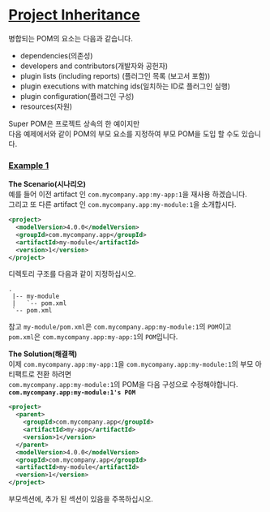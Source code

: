 # [Project Inheritance](https://maven.apache.org/guides/introduction/introduction-to-the-pom.html#Project_Inheritance)

병합되는 POM의 요소는 다음과 같습니다.  
* dependencies(의존성)
* developers and contributors(개발자와 공헌자)
* plugin lists (including reports) (플러그인 목록 (보고서 포함))
* plugin executions with matching ids(일치하는 ID로 플러그인 실행)
* plugin configuration(플러그인 구성)
* resources(자원)

Super POM은 프로젝트 상속의 한 예이지만  
다음 예제에서와 같이 POM의 부모 요소를 지정하여 부모 POM을 도입 할 수도 있습니다.  

### [Example 1](https://maven.apache.org/guides/introduction/introduction-to-the-pom.html#Example_1)
**The Scenario(시나리오)**  
예를 들어 이전 artifact 인 `com.mycompany.app:my-app:1`을 재사용 하겠습니다.  
그리고 또 다른 artifact 인 `com.mycompany.app:my-module:1`을 소개합시다.  
~~~xml
<project>
  <modelVersion>4.0.0</modelVersion>
  <groupId>com.mycompany.app</groupId>
  <artifactId>my-module</artifactId>
  <version>1</version>
</project>
~~~
디렉토리 구조를 다음과 같이 지정하십시오.  
~~~
.
 |-- my-module
 |   `-- pom.xml
 `-- pom.xml
~~~
참고
`my-module/pom.xml`은 `com.mycompany.app:my-module:1`의 `POM`이고  
`pom.xml`은 `com.mycompany.app:my-app:1`의 `POM`입니다.

**The Solution(해결책)**  
이제 `com.mycompany.app:my-app:1`을 `com.mycompany.app:my-module:1`의 부모 아티팩트로 전환 하려면  
`com.mycompany.app:my-module:1`의 POM을 다음 구성으로 수정해야합니다.  
**`com.mycompany.app:my-module:1's POM`**
~~~xml
<project>
  <parent>
    <groupId>com.mycompany.app</groupId>
    <artifactId>my-app</artifactId>
    <version>1</version>
  </parent>
  <modelVersion>4.0.0</modelVersion>
  <groupId>com.mycompany.app</groupId>
  <artifactId>my-module</artifactId>
  <version>1</version>
</project>
~~~

부모섹션에, 추가 된 섹션이 있음을 주목하십시오.  



 
